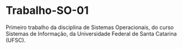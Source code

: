 # Trabalho-SO-01
Primeiro trabalho da disciplina de Sistemas Operacionais, do curso Sistemas de Informação, da Universidade Federal de Santa Catarina (UFSC).
